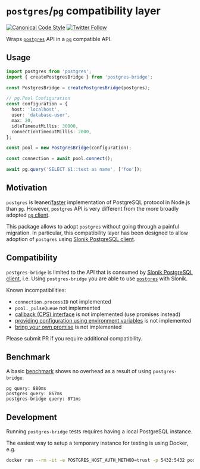 # `postgres`/`pg` compatibility layer

[![Canonical Code Style](https://img.shields.io/badge/code%20style-canonical-blue.svg?style=flat-square)](https://github.com/gajus/canonical)
[![Twitter Follow](https://img.shields.io/twitter/follow/kuizinas.svg?style=social&label=Follow)](https://twitter.com/kuizinas)

Wraps [`postgres`](https://www.npmjs.com/package/postgres) API in a [`pg`](https://www.npmjs.com/package/pg) compatible API.

## Usage

```ts
import postgres from 'postgres';
import { createPostgresBridge } from 'postgres-bridge';

const PostgresBridge = createPostgresBridge(postgres);

// pg.Pool Configuration
const configuration = {
  host: 'localhost',
  user: 'database-user',
  max: 20,
  idleTimeoutMillis: 30000,
  connectionTimeoutMillis: 2000,
};

const pool = new PostgresBridge(configuration);

const connection = await pool.connect();

await pg.query('SELECT $1::text as name', ['foo']);
```

## Motivation

`postgres` is leaner/[faster](https://github.com/porsager/postgres-benchmarks) implementation of PostgreSQL protocol in Node.js than `pg`. However, `postgres` API is very different from the more broadly adopted [`pg` client](https://www.npmjs.com/package/pg).

This package allows to adopt `postgres` without going through a painful migration. In particular, this compatibility layer has been designed to allow adoption of `postgres` using [Slonik PostgreSQL client](https://www.npmjs.com/package/slonik).

## Compatibility

`postgres-bridge` is limited to the API that is consumed by [Slonik PostgreSQL client](https://www.npmjs.com/package/slonik), i.e. Using `postgres-bridge` you are able to use [`postgres`](https://www.npmjs.com/package/postgres) with Slonik.

Known incompatibilities:

* `connection.processID` not implemented
* `pool._pulseQueue` not implemented
* [callback (CPS) interface](https://github.com/brianc/node-postgres/tree/master/packages/pg-pool#drop-in-backwards-compatible) is not implemented (use promises instead)
* [providing configuration using environment variables](https://github.com/brianc/node-postgres/tree/master/packages/pg-pool#environment-variables) is not implemented
* [bring your own promise](https://github.com/brianc/node-postgres/tree/master/packages/pg-pool#bring-your-own-promise) is not implemented

Please submit PR if you require additional compatibility.

## Benchmark

A basic [benchmark](./test/postgres-bridge/benchmark.ts) shows no overhead as a result of using `postgres-bridge`:

```
pg query: 880ms
postgres query: 867ms
postgres-bridge query: 871ms
```

## Development

Running `postgres-bridge` tests requires having a local PostgreSQL instance.

The easiest way to setup a temporary instance for testing is using Docker, e.g.

```bash
docker run --rm -it -e POSTGRES_HOST_AUTH_METHOD=trust -p 5432:5432 postgres
```
